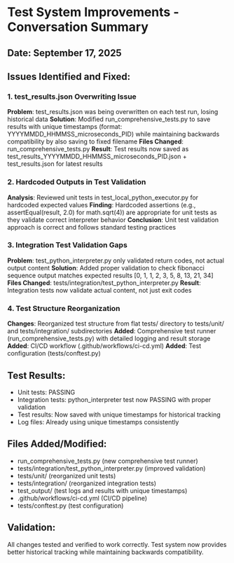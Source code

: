# Test System Improvements - Conversation Summary
## Date: September 17, 2025

## Issues Identified and Fixed:

### 1. test_results.json Overwriting Issue
**Problem**: test_results.json was being overwritten on each test run, losing historical data
**Solution**: Modified run_comprehensive_tests.py to save results with unique timestamps (format: YYYYMMDD_HHMMSS_microseconds_PID) while maintaining backwards compatibility by also saving to fixed filename
**Files Changed**: run_comprehensive_tests.py
**Result**: Test results now saved as test_results_YYYYMMDD_HHMMSS_microseconds_PID.json + test_results.json for latest results

### 2. Hardcoded Outputs in Test Validation
**Analysis**: Reviewed unit tests in test_local_python_executor.py for hardcoded expected values
**Finding**: Hardcoded assertions (e.g., assertEqual(result, 2.0) for math.sqrt(4)) are appropriate for unit tests as they validate correct interpreter behavior
**Conclusion**: Unit test validation approach is correct and follows standard testing practices

### 3. Integration Test Validation Gaps
**Problem**: test_python_interpreter.py only validated return codes, not actual output content
**Solution**: Added proper validation to check fibonacci sequence output matches expected results [0, 1, 1, 2, 3, 5, 8, 13, 21, 34]
**Files Changed**: tests/integration/test_python_interpreter.py
**Result**: Integration tests now validate actual content, not just exit codes

### 4. Test Structure Reorganization
**Changes**: Reorganized test structure from flat tests/ directory to tests/unit/ and tests/integration/ subdirectories
**Added**: Comprehensive test runner (run_comprehensive_tests.py) with detailed logging and result storage
**Added**: CI/CD workflow (.github/workflows/ci-cd.yml)
**Added**: Test configuration (tests/conftest.py)

## Test Results:
- Unit tests: PASSING
- Integration tests: python_interpreter test now PASSING with proper validation
- Test results: Now saved with unique timestamps for historical tracking
- Log files: Already using unique timestamps consistently

## Files Added/Modified:
- run_comprehensive_tests.py (new comprehensive test runner)
- tests/integration/test_python_interpreter.py (improved validation)
- tests/unit/ (reorganized unit tests)
- tests/integration/ (reorganized integration tests)
- test_output/ (test logs and results with unique timestamps)
- .github/workflows/ci-cd.yml (CI/CD pipeline)
- tests/conftest.py (test configuration)

## Validation:
All changes tested and verified to work correctly. Test system now provides better historical tracking while maintaining backwards compatibility.